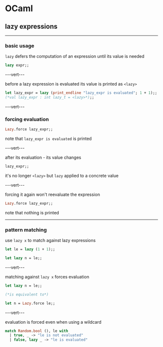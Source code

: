 # OCaml

## lazy expressions

---

### basic usage

`lazy` defers the computation of an expression until its value is needed

```ocaml
lazy expr;;
```

---vert---

before a lazy expression is evaluated its value is printed as `<lazy>`

```ocaml
let lazy_expr = lazy (print_endline "lazy_expr is evaluated"; 1 + 1);;
(*val lazy_expr : int lazy_t = <lazy>*);;
```
<!-- .element: data-thebe-executable -->

---vert---

### forcing evaluation

```ocaml
Lazy.force lazy_expr;;
```
<!-- .element: data-thebe-executable -->

note that `lazy_expr is evaluated` is printed

---vert---

after its evaluation - its value changes

```ocaml
lazy_expr;;
```
<!-- .element: data-thebe-executable -->

it's no longer `<lazy>` but `lazy` applied to a concrete value

---vert---

forcing it again won't reevaluate the expression

```ocaml
Lazy.force lazy_expr;;
```
<!-- .element: data-thebe-executable -->

note that nothing is printed

---

### pattern matching

use `lazy x` to match against lazy expressions

```ocaml
let le = lazy (1 + 1);;

let lazy n = le;;
```
<!-- .element: data-thebe-executable -->

---vert---

matching against `lazy x` forces evaluation

```ocaml
let lazy n = le;;

(*is equivalent to*)

let n = Lazy.force le;;
```
<!-- .element: data-thebe-executable -->

---vert---

evaluation is forced even when using a wildcard

```ocaml
match Random.bool (), le with
  | true, _ -> "le is not evaluated"
  | false, lazy _ -> "le is evaluated"
```
<!-- .element: data-thebe-executable -->
